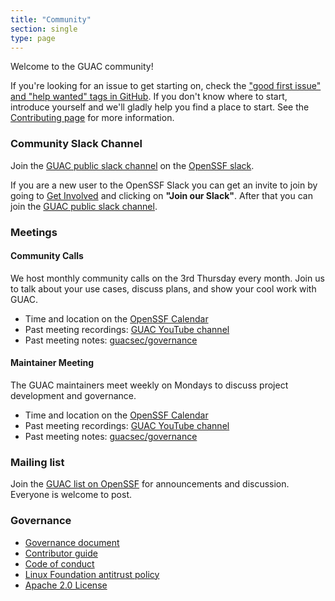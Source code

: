 ```yaml
---
title: "Community"
section: single
type: page
---
```


Welcome to the GUAC community!

If you're looking for an issue to get starting on, check the ["good first issue" and "help wanted" tags in GitHub](https://github.com/search?q=user%3Aguacsec+label%3A%22good+first+issue%22+label%3A%22help+wanted%22++&type=Issues&ref=advsearch&l=&l=&state=open).
If you don't know where to start, introduce yourself and we'll gladly help you find a place to start.
See the [Contributing page](/contributing) for more information.

### Community Slack Channel

Join the [GUAC public slack channel](https://openssf.slack.com/archives/C03U677QD46) on the [OpenSSF slack](https://slack.openssf.org/).

If you are a new user to the OpenSSF Slack you can get an invite to join by going to [Get Involved](https://openssf.org/getinvolved/) and clicking on **"Join our Slack"**. After that you can join the [GUAC public slack channel](https://openssf.slack.com/archives/C03U677QD46).

### Meetings

#### Community Calls

We host monthly community calls on the 3rd Thursday every month.
Join us to talk about your use cases, discuss plans, and show your cool work with GUAC.

* Time and location on the [OpenSSF Calendar](https://openssf.org/getinvolved/)
* Past meeting recordings: [GUAC YouTube channel](https://www.youtube.com/watch?v=haTT5MonTA0&list=PL3pS03waoqbKrXyqvjSxj6Sr3AhmirwPf)
* Past meeting notes: [guacsec/governance](https://github.com/guacsec/governance/tree/main/meetings/community)

#### Maintainer Meeting

The GUAC maintainers meet weekly on Mondays to discuss project development and governance.

* Time and location on the [OpenSSF Calendar](https://openssf.org/getinvolved/)
* Past meeting recordings: [GUAC YouTube channel](https://www.youtube.com/watch?v=qp1EwXQXXcM&list=PL3pS03waoqbLf5yEkjABg8Gb4qB_vf1IU&pp=gAQBiAQB)
* Past meeting notes: [guacsec/governance](https://github.com/guacsec/governance/tree/main/meetings/maintainers)

### Mailing list

Join the [GUAC list on OpenSSF](https://lists.openssf.org/g/GUAC) for announcements and discussion.
Everyone is welcome to post.

### Governance

- [Governance document](https://github.com/guacsec/governance/blob/main/GOVERNANCE.md)
- [Contributor guide](https://github.com/guacsec/guac/blob/main/CONTRIBUTING.md)
- [Code of conduct](https://openssf.org/community/code-of-conduct/)
- [Linux Foundation antitrust policy](https://www.linuxfoundation.org/legal/antitrust-policy)
- [Apache 2.0 License](https://github.com/guacsec/guac/blob/main/LICENSE)
